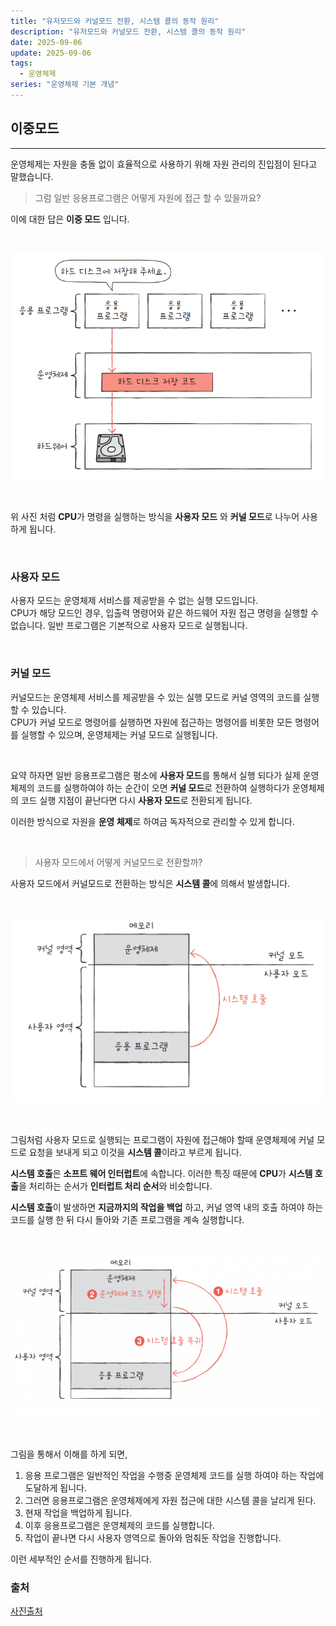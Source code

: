 ```yaml
---
title: "유저모드와 커널모드 전환, 시스템 콜의 동작 원리"
description: "유저모드와 커널모드 전환, 시스템 콜의 동작 원리"
date: 2025-09-06
update: 2025-09-06
tags:
  - 운영체제
series: "운영체제 기본 개념"
---
```


## 이중모드

---

운영체제는 자원을 충돌 없이 효율적으로 사용하기 위해 자원 관리의 진입점이 된다고 말했습니다.

> 그럼 일반 응용프로그램은 어떻게 자원에 접근 할 수 있을까요?

이에 대한 답은 **이중 모드** 입니다.

<br>


![img.png](dual_mode.png)

<br>

위 사진 처럼 **CPU**가 명령을 실행하는 방식을 **사용자 모드** 와 **커널 모드**로 나누어 사용하게 됩니다.

<br>

### 사용자 모드

사용자 모드는 운영체제 서비스를 제공받을 수 없는 실행 모드입니다.
</br> CPU가 해당 모드인 경우, 입출력 명령어와 같은 하드웨어 자원 접근 명령을 실행할 수 없습니다. 일반 프로그램은 기본적으로 사용자 모드로 실행됩니다.

<br>

### 커널 모드
커널모드는 운영체제 서비스를 제공받을 수 있는 실행 모드로 커널 영역의 코드를 실행할 수 있습니다.
</br> CPU가 커널 모드로 명령어를 실행하면 자원에 접근하는 명령어를 비롯한 모든 명령어를 실행할 수 있으며, 운영체제는 커널 모드로 실행됩니다.

<br>

요약 하자면 일반 응용프로그램은 평소에 **사용자 모드**를 통해서 실행 되다가 실제 운영체제의 코드를 실행하여야 하는 순간이 오면 **커널 모드**로 전환하여 실행하다가
운영체제의 코드 실행 지점이 끝난다면 다시 **사용자 모드**로 전환되게 됩니다.

이러한 방식으로 자원을 **운영 체제**로 하여금 독자적으로 관리할 수 있게 합니다.

<br>

> 사용자 모드에서 어떻게 커널모드로 전환할까?

사용자 모드에서 커널모드로 전환하는 방식은 **시스템 콜**에 의해서 발생합니다.

<br>

![img.png](system_call.png)

<br>

그림처럼 사용자 모드로 실행되는 프로그램이 자원에 접근해야 할때 운영체제에 커널 모드로 요청을 보내게 되고 이것을 **시스템 콜**이라고 부르게 됩니다.

**시스템 호출**은 **소프트 웨어 인터럽트**에 속합니다. 이러한 특징 때문에 **CPU**가 **시스템 호출**을 처리하는 순서가 **인터럽트 처리 순서**와 비슷합니다.

**시스템 호출**이 발생하면 **지금까지의 작업을 백업** 하고, 커널 영역 내의 호출 하여야 하는 코드를 실행 한 뒤 다시 돌아와 기존 프로그램을 계속 실행합니다.

<br>

![img.png](system_call_method.png)

<br>

그림을 통해서 이해를 하게 되면,

1. 응용 프로그램은 일반적인 작업을 수행중 운영체제 코드를 실행 하여야 하는 작업에 도달하게 됩니다.
2. 그러면 응용프로그램은 운영체제에게 자원 접근에 대한 시스템 콜을 날리게 된다.
3. 현재 작업을 백업하게 됩니다.
4. 이후 응용프로그램은 운영체제의 코드를 실행합니다.
5. 작업이 끝나면 다시 사용자 영역으로 돌아와 멈춰둔 작업을 진행합니다.

이런 세부적인 순서를 진행하게 됩니다.

### 출처
[사진출처](https://hongong.hanbit.co.kr/%EC%9A%B4%EC%98%81%EC%B2%B4%EC%A0%9C%EB%9E%80-%EC%BB%A4%EB%84%90%EC%9D%98-%EA%B0%9C%EB%85%90-%EC%9D%91%EC%9A%A9-%ED%94%84%EB%A1%9C%EA%B7%B8%EB%9E%A8-%EC%8B%A4%ED%96%89%EC%9D%84-%EC%9C%84%ED%95%9C/)

